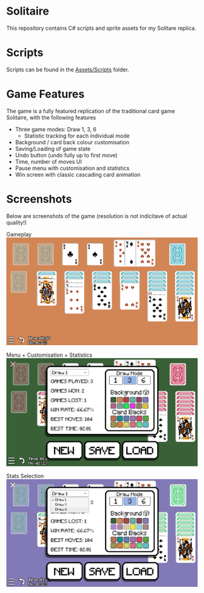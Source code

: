# Solitaire

This repository contains C# scripts and sprite assets for my Solitare replica. 

# Scripts

Scripts can be found in the [Assets/Scripts](./Assets/Scripts) folder.

# Game Features

The game is a fully featured replication of the traditional card game Solitaire, with the following features
- Three game modes: Draw 1, 3, 6
  - Statistic tracking for each individual mode
- Background / card back colour customisation
- Saving/Loading of game state
- Undo button (undo fully up to first move) 
- Time, number of moves UI 
- Pause menu with customisation and statistics
- Win screen with classic cascading card animation

# Screenshots

Below are screenshots of the game (resolution is not indicitave of actual quality!)

Gameplay
![](./Screenshots/SolitareGame.png)

Menu + Customisation + Statistics
![](./Screenshots/Menu.png)

Stats Selection
![](./Screenshots/StatsSelection.png)